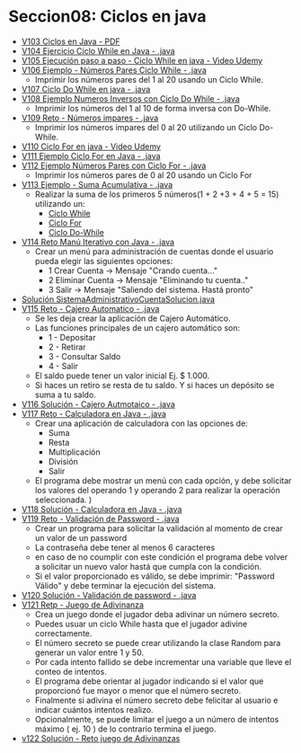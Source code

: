 # Seccion08: Ciclos en java
* [V103 Ciclos en Java - PDF](V103_Ciclos_en_Java/Docs/07-01-00-Ciclos-Java-UJ.pdf)
* [V104 Ejercicio Ciclo While en Java - .java](V104_Ejercicio_Ciclo_While_en_Java/src/CicloWhile.java)
* [V105 Ejecución paso a paso - Ciclo While en java - Video Udemy](https://www.udemy.com/course/universidad-java-especialista-en-java-desde-cero-a-master/learn/lecture/44838681#overview)
* [V106 Ejemplo - Números Pares Ciclo While - .java](V106_Ejemplo_Numeros_Pares_Ciclo_While/src/NumerosParesConWhile.java)
    - Imprimir los números pares del 1 al 20 usando un Ciclo While.
* [V107 Ciclo Do While en java - .java](V107_Ciclo_Do_While_en_Java/src/CicloDoWhile.java)
* [V108 Ejemplo Numeros Inversos con Ciclo Do While - .java](V108_Numeros_Inversos_con_Ciclo_Do_While/src/NumerosInversosConDoWhile.java)
    - Imprimir los números del 1 al 10 de forma inversa con Do-While.
* [V109 Reto - Números impares - .java](V109_Reto_Numeros_Impares/src/NumerosImpares.java)
    - Imprimir los números impares del 0 al 20 utilizando 
        un Ciclo Do-While.
* [V110 Ciclo For en java - Video Udemy](https://www.udemy.com/course/universidad-java-especialista-en-java-desde-cero-a-master/learn/lecture/44838721#overview)
* [V111 Ejemplo Ciclo For en Java - .java](V111_Ejemplo_Ciclo_For_en_java/src/CicloFor.java)
* [V112 Ejemplo Números Pares con Ciclo For - .java](V112_Ejemplo_Numeros_Pares_con_Ciclo_For/src/NumerosParesCicloFor.java)
    - Imprimir los números pares de 0 al 20 usando un Ciclo For
* [V113 Ejemplo - Suma Acumulativa - .java](V113_Ejemplo_Suma_Acumulativa/src)
    - Realizar la suma de los primeros 5 números(1 + 2 +3 + 4 + 5 = 15) utilizando un: 
        * [Ciclo While](V113_Ejemplo_Suma_Acumulativa/src/SumaAcumulativaCicloWhile.java)
        * [Ciclo For](V113_Ejemplo_Suma_Acumulativa/src/SumaAcumulativoaCicloFor.java)
        * [Ciclo Do-While](V113_Ejemplo_Suma_Acumulativa/src/SumaAcumulativaConCicloDoWhile.java)
* [V114 Reto Manú Iterativo con Java - .java ](V114_Menu_Iterativo_con_Java/src/SistemaAdministracionCuentas.java)
    - Crear un menú para administración de cuentas donde el usuario
        pueda elegir las siguientes opciones:
        * 1 Crear Cuenta -> Mensaje "Crando cuenta..."
        * 2 Eliminar Cuenta -> Mensaje "Eliminando tu cuenta.."
        * 3 Salir -> Mensaje "Saliendo del sistema. Hastá pronto"
* [Solución SistemaAdministrativoCuentaSolucion.java](V114_Menu_Iterativo_con_Java/src/SistemaAdministrativoCuentaSolucion.java)
* [V115 Reto - Cajero Automatico - .java](V115_Reto_Cajero_Automatico/src/RetoCajeroAutomatico.java)
    - Se les deja crear la aplicación de Cajero Automático.
    - Las funciones principales de un cajero automático son:
        * 1 - Depositar
        * 2 - Retirar
        * 3 - Consultar Saldo
        * 4 - Salir
    - El saldo puede tener un valor inicial Ej. $ 1.000.
    - Si haces un retiro se resta de tu saldo. Y si haces un depósito se 
        suma a tu saldo.
* [V116 Solución - Cajero Autmotaico - .java](V116_Solucion_Cajero_Automatico/src/CajeroAutomatico.java)
* [V117 Reto - Calculadora en Java - .java](V117_Reto_Calculadora_en_Java/src/Calculadora.java)
    - Crear una aplicación de calculadora con las opciones de:
        * Suma
        * Resta
        * Multiplicación
        * División
        * Salir
    - El programa debe mostrar un menú con cada opción, y debe
        solicitar los valores del operando 1 y operando 2 para 
        realizar la operación seleccionada.
)
* [V118 Solución - Calculadora en Java - .java](V118_Solucion_Calculadora_en_Java/src/SolucionCalculadora.java)
* [V119 Reto - Validación de Password - .java](V119_Reto_Validacion_de_Password/src/RetoValidacionPassword.java)
    - Crear un programa para solicitar la validación al momento de
        crear un valor de un password
    - La contraseña debe tener al menos 6 caracteres
    - en caso de no coumplir con este condición el programa debe
        volver a solicitar un nuevo valor hastá que cumpla con
        la condición.
    - Si el valor proporcionado es válido, se debe imprimir:
        "Password Válido" y debe terminar la ejecución del sistema.
* [V120 Solución - Validación de password - .java](V120_Solucion_Validacion_de_password/src/SolucionValidarPassword.java)
* [V121 Retp - Juego de Adivinanza](V121_Reto_Juego_de_Adivinanza/src/RetoJuegoAdivinanza.java)
    - Crea un juego donde el jugador deba adivinar un
        número secreto.
    - Puedes usuar un ciclo While hasta que el jugador
        adivine correctamente.
    - El número secreto se puede crear utilizando la
        clase Random para generar un valor entre 1 y 50.
    - Por cada intento fallido se debe incrementar una variable
        que lleve el conteo de intentos.
    - El programa debe orientar al jugador indicando si el valor que
        proporcionó fue mayor o menor que el número secreto.
    - Finalmente si adivina el número secreto debe felicitar al usuario
        e indicar cuántos intentos realizo.
    - Opcionalmente, se puede limitar el juego a un número de intentos
        máximo ( ej. 10 ) de lo contrario termina el juego.
* [v122 Solución - Reto juego de Adivinanzas]()
